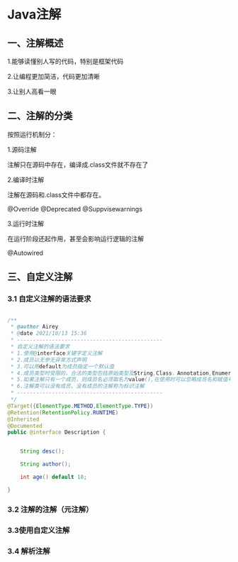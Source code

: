 # Java注解

## 一、注解概述

1.能够读懂别人写的代码，特别是框架代码

2.让编程更加简洁，代码更加清晰

3.让别人高看一眼

## 二、注解的分类

按照运行机制分：

1.源码注解

注解只在源码中存在，编译成.class文件就不存在了

2.编译时注解

注解在源码和.class文件中都存在。

@Override @Deprecated @Suppvisewarnings

3.运行时注解

在运行阶段还起作用，甚至会影响运行逻辑的注解

@Autowired


## 三、自定义注解

### 3.1 自定义注解的语法要求

```java

/**
 * @author Airey
 * @date 2021/10/13 15:36
 * ----------------------------------------------
 * 自定义注解的语法要求
 * 1.使用@interface关键字定义注解
 * 2.成员以无参无异常方式声明
 * 3.可以用default为成员指定一个默认值
 * 4.成员类型时受限的，合法的类型包括原始类型及String,Class，Annotation,Enumeration
 * 5.如果注解只有一个成员，则成员名必须取名为value(),在使用时可以忽略成员名和赋值号( = )
 * 6.注解类可以没有成员，没有成员的注解称为标识注解
 * ----------------------------------------------
 */
@Target({ElementType.METHOD,ElementType.TYPE})
@Retention(RetentionPolicy.RUNTIME)
@Inherited
@Documented
public @interface Description {


    String desc();

    String author();

    int age() default 18;

}


```

### 3.2 注解的注解（元注解）

### 3.3使用自定义注解

### 3.4 解析注解